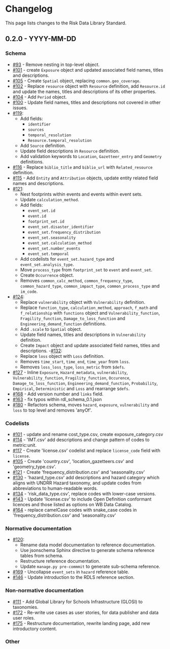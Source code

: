 # Changelog

This page lists changes to the Risk Data Library Standard.

## 0.2.0 - YYYY-MM-DD

### Schema

- [#93](https://github.com/GFDRR/rdl-standard/pull/93) - Remove nesting in top-level object.
- [#101](https://github.com/GFDRR/rdl-standard/pull/101) - create `Exposure` object and updated associated field names, titles and descriptions.
- [#105](https://github.com/GFDRR/rdl-standard/pull/105) - Create `Spatial` object, replacing `common.geo_coverage`.
- [#102](https://github.com/GFDRR/rdl-standard/pull/102) - Replace `resource` object with `Resource` definition, add `Resource.id` and update the names, titles and descriptions of its other properties.
- [#104](https://github.com/GFDRR/rdl-standard/pull/104) - Add `Period` object.
- [#100](https://github.com/GFDRR/rdl-standard/pull/100) - Update field names, titles and descriptions not covered in other issues.
- [#119](https://github.com/GFDRR/rdl-standard/pull/119):
  - Add fields:
    - `identifier`
    - `sources`
    - `temporal_resolution`
    - `Resource.temporal_resolution`
  - Add `Source` definition.
  - Update field descriptions in `Resource` definition.
  - Add validation keywords to `Location`, `Gazetteer_entry` and `Geometry` definitions.
- [#116](https://github.com/GFDRR/rdl-standard/pull/116) - Replace `biblio_title` and `biblio_url` with `Related_resource` definition.
- [#115](https://github.com/GFDRR/rdl-standard/pull/115) - Add `Entity` and `Attribution` objects, update entity related field names and descriptions.
- [#121](https://github.com/GFDRR/rdl-standard/pull/121):
  - Nest footprints within events and events within event sets.
  - Update `calculation_method`.
  - Add fields:
    - `event_set.id`
    - `event.id`
    - `footprint_set.id`
    - `event_set.disaster_identifier`
    - `event_set.frequency_distribution`
    - `event_set.seasonality`
    - `event_set.calculation_method`
    - `event_set.number_events`
    - `event_set.temporal`
  - Add codelists for `event_set.hazard_type` and `event_set.analysis_type`.
  - Move `process_type` from `footprint_set` to `event` and `event_set`.
  - Create `Occurrence` object.
  - Removes `common_calc_method`, `common_frequency_type`, `common_hazard_type`, `common_impact_type`, `common_process_type` and `im_code`.
- [#124](https://github.com/GFDRR/rdl-standard/pull/124):
  - Replace `vulnerability` object with `Vulnerability` definition.
  - Replace `function_type`, `calculation_method`, `approach`, `f_math` and `f_relationship` with `functions` object and `Vulnerability_function`, `Fragility_function`, `Damage_to_loss_function` and `Engineering_demand_function` definitions.
  - Add `.scale` to `Spatial` object.
  - Update field names, titles and descriptions in `Vulnerability` definition.
  - Create `Impact` object and update associated field names, titles and descriptions.
    -[#132](https://github.com/GFDRR/rdl-standard/pull/132):
  - Replace `loss` object with `Loss` definition.
  - Removes `time_start`, `time_end`, `time_year` from `loss`.
  - Removes `loss_loss_type`, `loss_metric` from `$defs`.
- [#127](https://github.com/GFDRR/rdl-standard/pull/127) - Inline `Exposure`, `Hazard_metadata`, `vulnerability`, `Vulnerability_function`, `Fragility_function`, `Occurence`, `Damage_to_loss_function`, `Engineering_demand_function`, `Probability`, `Empirical`, `Deterministic` and `Loss` and rearrange `$defs`.
- [#168](https://github.com/GFDRR/rdl-standard/pull/168) - Add version number and `links` field.
- [#163](https://github.com/GFDRR/rdl-standard/pull/163) - fix typos within rdl_schema_0.1.json
- [#180](https://github.com/GFDRR/rdl-standard/pull/180) - Refactors schema, moves `hazard`, `exposure`, `vulnerability` and `loss` to top level and removes 'anyOf'.

### Codelists

- [#101](https://github.com/GFDRR/rdl-standard/pull/101) - update and rename cost_type.csv, create exposure_category.csv
- [#114](https://github.com/GFDRR/rdl-standard/pull/114) - 'IMT.csv' add descriptions and change pattern of codes to metric:unit.
- [#117](https://github.com/GFDRR/rdl-standard/pull/117) - Create 'license.csv' codelist and replace `license_code` field with `license`.
- [#105](https://github.com/GFDRR/rdl-standard/pull/105) - Create 'country.csv', 'location_gazetteers.csv' and 'geometry_type.csv'.
- [#121](https://github.com/GFDRR/rdl-standard/pull/121) - Create 'frequency_distribution.csv' and 'seasonality.csv'
- [#130](https://github.com/GFDRR/rdl-standard/pull/130) - 'hazard_type.csv' add descriptions and hazard category which aligns with UNDRR Hazard taxonomy, and update codes from abbreviations to human-readable words.
- [#134](https://github.com/GFDRR/rdl-standard/pull/134) - 'risk_data_type.csv', replace codes with lower-case versions.
- [#143](https://github.com/GFDRR/rdl-standard/pull/143) - Update 'license.csv' to include Open Definition conformant licences and those listed as options on WB Data Catalog.
- [#164](https://github.com/GFDRR/rdl-standard/pull/164) - replace camelCase codes with snake_case codes in 'frequency_distribution.csv' and 'seasonality.csv'

### Normative documentation

- [#120](https://github.com/GFDRR/rdl-standard/pull/120):
  - Rename data model documentation to reference documentation.
  - Use jsonschema Sphinx directive to generate schema reference tables from schema.
  - Restructure reference documentation.
  - Update `manage.py pre-commmit` to generate sub-schema reference.
- [#169](https://github.com/GFDRR/rdl-standard/pull/169) - Uncollapse `event_sets` in `hazard` reference table.
- [#146](https://github.com/GFDRR/rdl-standard/pull/146) - Update introduction to the RDLS reference section.

### Non-normative documentation

- [#111](https://github.com/GFDRR/rdl-standard/pull/111) - Add Global Library for Schools Infrastructure (GLOSI) to taxonomies.
- [#172](https://github.com/GFDRR/rdl-standard/pull/172) - Re-write use cases as user stories, for data publisher and data user roles.
- [#175](https://github.com/GFDRR/rdl-standard/pull/175) - Restructure documentation, rewrite landing page, add new introductory content.

### Other
